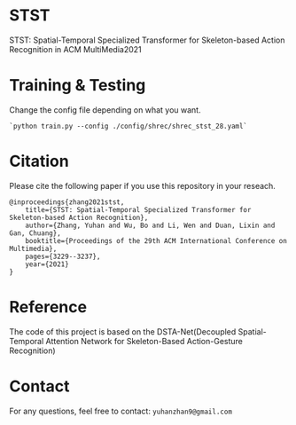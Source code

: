 # STST
STST: Spatial-Temporal Specialized Transformer for Skeleton-based Action Recognition in ACM MultiMedia2021

# Training & Testing

Change the config file depending on what you want.

    `python train.py --config ./config/shrec/shrec_stst_28.yaml`

     
# Citation
Please cite the following paper if you use this repository in your reseach.

    @inproceedings{zhang2021stst,
        title={STST: Spatial-Temporal Specialized Transformer for Skeleton-based Action Recognition},
        author={Zhang, Yuhan and Wu, Bo and Li, Wen and Duan, Lixin and Gan, Chuang},
        booktitle={Proceedings of the 29th ACM International Conference on Multimedia},
        pages={3229--3237},
        year={2021}
    }
# Reference
The code of this project is based on the DSTA-Net(Decoupled Spatial-Temporal Attention Network for Skeleton-Based Action-Gesture Recognition)

# Contact
For any questions, feel free to contact: `yuhanzhan9@gmail.com`

